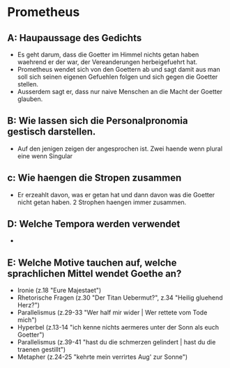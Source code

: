 # Prometheus

## A: Haupaussage des Gedichts
- Es geht darum, dass die Goetter im Himmel nichts getan haben waehrend er der war, der Vereanderungen herbeigefuehrt hat.
- Prometheus wendet sich von den Goettern ab und sagt damit aus man soll sich seinen eigenen Gefuehlen folgen und sich gegen die Goetter stellen.
- Ausserdem sagt er, dass nur naive Menschen an die Macht der Goetter glauben.
## B: Wie lassen sich die Personalpronomia gestisch darstellen.
- Auf den jenigen zeigen der angesprochen ist. Zwei haende wenn plural eine wenn Singular
## c: Wie haengen die Stropen zusammen
- Er erzeahlt davon, was er getan hat und dann davon was die Goetter nicht getan haben. 2 Strophen haengen immer zusammen.
## D: Welche Tempora werden verwendet
- 
## E: Welche Motive tauchen auf, welche sprachlichen Mittel wendet Goethe an?
- Ironie (z.18 "Eure Majestaet")
- Rhetorische Fragen (z.30 "Der Titan Uebermut?", z.34 "Heilig gluehend Herz?")
- Parallelismus (z.29-33 "Wer half mir wider | Wer rettete vom Tode mich")
- Hyperbel (z.13-14 "ich kenne nichts aermeres unter der Sonn als euch Goetter")
- Parallelismus (z.39-41 "hast du die schmerzen gelindert | hast du die traenen gestillt")
- Metapher (z.24-25 "kehrte mein verrirtes Aug' zur Sonne")
